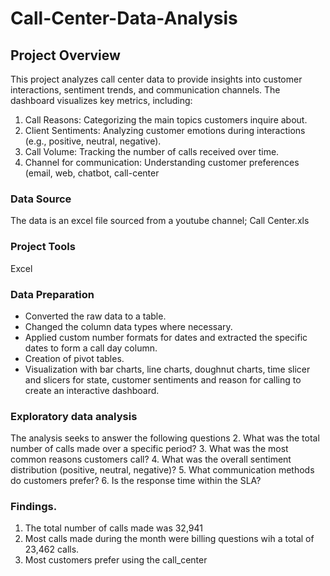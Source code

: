 # Call-Center-Data-Analysis
## Project Overview
This project analyzes call center data to provide insights into customer interactions, sentiment trends, and communication channels. The dashboard visualizes key metrics, including:
1. Call Reasons: Categorizing the main topics customers inquire about.
2. Client Sentiments: Analyzing customer emotions during interactions (e.g., positive, neutral, negative).
3. Call Volume: Tracking the number of calls received over time.
4. Channel for communication: Understanding customer preferences (email, web, chatbot, call-center
### Data Source
The data is an excel file sourced from a youtube channel; Call Center.xls
### Project Tools
Excel 
### Data Preparation
- Converted the raw data to a table.
- Changed the column data types where necessary.
- Applied custom number formats for dates and extracted the specific dates to form a call day column.
- Creation of pivot tables.
- Visualization with bar charts, line charts, doughnut charts, time slicer and slicers for state, customer sentiments and reason for calling to create an interactive 
 dashboard.
### Exploratory data analysis
The analysis seeks to answer the following questions
2. What was the total number of calls made over a specific period?
3. What was the most common reasons customers call?
4. What was the overall sentiment distribution (positive, neutral, negative)?
5. What communication methods do customers prefer?
6. Is the response time within the SLA?
### Findings.
1. The total number of calls made was 32,941
2. Most calls made during the month were billing questions wih a total of 23,462 calls.
3. Most customers prefer using the call_center


   


